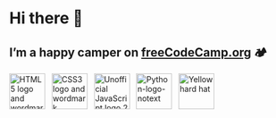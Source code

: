 # Hi there 👋

## I’m a happy camper on <a href="https://www.freecodecamp.org" target="_blank">freeCodeCamp.org</a> 🏕

<a title="W3C, CC BY 3.0 &lt;https://creativecommons.org/licenses/by/3.0&gt;, via Wikimedia Commons" href="https://commons.wikimedia.org/wiki/File:HTML5_logo_and_wordmark.svg"><img height="64" alt="HTML5 logo and wordmark" src="https://upload.wikimedia.org/wikipedia/commons/thumb/6/61/HTML5_logo_and_wordmark.svg/64px-HTML5_logo_and_wordmark.svg.png"></a>&nbsp;&nbsp;
<a title="Rudloff, CC BY 3.0 &lt;https://creativecommons.org/licenses/by/3.0&gt;, via Wikimedia Commons" href="https://commons.wikimedia.org/wiki/File:CSS3_logo_and_wordmark.svg"><img height="64" alt="CSS3 logo and wordmark" src="https://upload.wikimedia.org/wikipedia/commons/thumb/d/d5/CSS3_logo_and_wordmark.svg/64px-CSS3_logo_and_wordmark.svg.png"></a>&nbsp;&nbsp;
<a title="Chris Williams, Public domain, via Wikimedia Commons" href="https://commons.wikimedia.org/wiki/File:Unofficial_JavaScript_logo_2.svg"><img height="64" alt="Unofficial JavaScript logo 2" src="https://upload.wikimedia.org/wikipedia/commons/thumb/9/99/Unofficial_JavaScript_logo_2.svg/64px-Unofficial_JavaScript_logo_2.svg.png"></a>&nbsp;&nbsp;
<a title="www.python.org, GPL &lt;http://www.gnu.org/licenses/gpl.html&gt;, via Wikimedia Commons" href="https://commons.wikimedia.org/wiki/File:Python-logo-notext.svg"><img height="64" alt="Python-logo-notext" src="https://upload.wikimedia.org/wikipedia/commons/thumb/c/c3/Python-logo-notext.svg/64px-Python-logo-notext.svg.png"></a>&nbsp;&nbsp;
<a title="Magnesus, CC0, via Wikimedia Commons" href="https://commons.wikimedia.org/wiki/File:Yellow_hard_hat.svg"><img height="64" alt="Yellow hard hat" src="https://upload.wikimedia.org/wikipedia/commons/thumb/7/7c/Yellow_hard_hat.svg/64px-Yellow_hard_hat.svg.png"></a>
